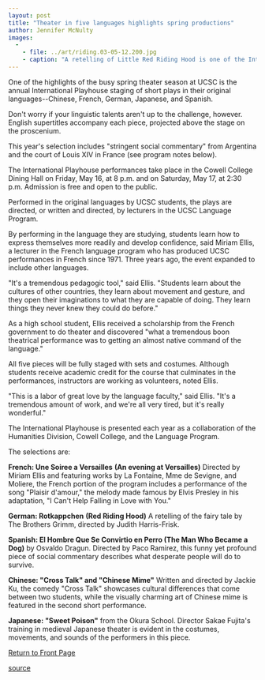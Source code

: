 ```yaml
---
layout: post
title: "Theater in five languages highlights spring productions"
author: Jennifer McNulty
images:
  -
    - file: ../art/riding.03-05-12.200.jpg
    - caption: "A retelling of Little Red Riding Hood is one of the International Playhouse selections."
---
```


One of the highlights of the busy spring theater season at UCSC is the annual International Playhouse staging of short plays in their original languages--Chinese, French, German, Japanese, and Spanish.

Don't worry if your linguistic talents aren't up to the challenge, however. English supertitles accompany each piece, projected above the stage on the proscenium.  

This year's selection includes "stringent social commentary" from Argentina and the court of Louis XIV in France (see program notes below).  

The International Playhouse performances take place in the Cowell College Dining Hall on Friday, May 16, at 8 p.m. and on Saturday, May 17, at 2:30 p.m. Admission is free and open to the public.  

Performed in the original languages by UCSC students, the plays are directed, or written and directed, by lecturers in the UCSC Language Program.  

By performing in the language they are studying, students learn how to express themselves more readily and develop confidence, said Miriam Ellis, a lecturer in the French language program who has produced UCSC performances in French since 1971. Three years ago, the event expanded to include other languages.  

"It's a tremendous pedagogic tool," said Ellis. "Students learn about the cultures of other countries, they learn about movement and gesture, and they open their imaginations to what they are capable of doing. They learn things they never knew they could do before."  

As a high school student, Ellis received a scholarship from the French government to do theater and discovered "what a tremendous boon theatrical performance was to getting an almost native command of the language."  

All five pieces will be fully staged with sets and costumes. Although students receive academic credit for the course that culminates in the performances, instructors are working as volunteers, noted Ellis.  

"This is a labor of great love by the language faculty," said Ellis. "It's a tremendous amount of work, and we're all very tired, but it's really wonderful."  

The International Playhouse is presented each year as a collaboration of the Humanities Division, Cowell College, and the Language Program.  

The selections are:

**French: Une Soiree a Versailles** **(An evening at Versailles)** Directed by Miriam Ellis and featuring works by La Fontaine, Mme de Sevigne, and Moliere, the French portion of the program includes a performance of the song "Plaisir d'amour," the melody made famous by Elvis Presley in his adaptation, "I Can't Help Falling in Love with You."  

**German: Rotkappchen** **(Red Riding Hood)** A retelling of the fairy tale by The Brothers Grimm, directed by Judith Harris-Frisk.  

**Spanish: El Hombre Que Se Convirtio en Perro (The Man Who Became a Dog)** by Osvaldo Dragun. Directed by Paco Ramirez, this funny yet profound piece of social commentary describes what desperate people will do to survive.  

**Chinese: "Cross Talk" and "Chinese Mime"** Written and directed by Jackie Ku, the comedy "Cross Talk" showcases cultural differences that come between two students, while the visually charming art of Chinese mime is featured in the second short performance.  

**Japanese: "Sweet Poison"** from the Okura School. Director Sakae Fujita's training in medieval Japanese theater is evident in the costumes, movements, and sounds of the performers in this piece.  


[Return to Front Page][1]

[1]: http://currents.ucsc.edu/

[source](http://www1.ucsc.edu/currents/02-03/05-12/playhouse.html "Permalink to playhouse")
